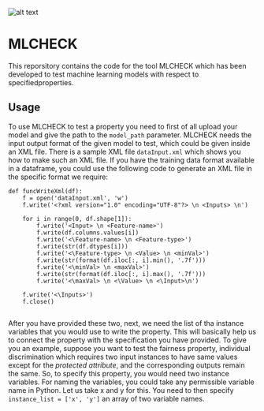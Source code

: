 ![alt text](https://github.com/arnabsharma91/MLCHECKV2/blob/main/MLCHECK-logo.JPG)

# MLCHECK

This reporsitory contains the code for the tool MLCHECK which has been developed to test machine learning models with respect to specifiedproperties. 

## Usage
To use MLCHECK to test a property you need to first of all upload your model and give the path to the ```model_path``` parameter. MLCHECK needs the input output format of the given model to test, which could be given inside an XML file. There is a sample XML file ```dataInput.xml``` which shows you how to make such an XML file. If you have the training data format available in a dataframe, you could use the following code to generate an XML file in the specific format we require:

```
def funcWriteXml(df):
    f = open('dataInput.xml', 'w')
    f.write('<?xml version="1.0" encoding="UTF-8"?> \n <Inputs> \n')

    for i in range(0, df.shape[1]):
        f.write('<Input> \n <Feature-name>')
        f.write(df.columns.values[i])
        f.write('<\Feature-name> \n <Feature-type>')
        f.write(str(df.dtypes[i]))
        f.write('<\Feature-type> \n <Value> \n <minVal>')
        f.write(str(format(df.iloc[:, i].min(), '.7f')))
        f.write('<\minVal> \n <maxVal>')
        f.write(str(format(df.iloc[:, i].max(), '.7f')))
        f.write('<\maxVal> \n <\Value> \n <\Input>\n')

    f.write('<\Inputs>')
    f.close()
    
```

After you have provided these two, next, we need the list of tha instance variables that you would use to write the property. This will basically help us to connect the property with the specification you have provided. To give you an example, suppose you want to test the fairness property, individual discrimination which requires two input instances to have same values except for the *protected attribute*, and the corresponding outputs remain the same. So, to specify this property, you would need two instance variables. For naming the variables, you could take any permissible variable name in Python. Let us take x and y for this. You need to then specify ```instance_list = ['x', 'y']``` an array of two variable names. 

